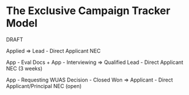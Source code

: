 # The Exclusive Campaign Tracker Model

DRAFT

Applied => Lead - Direct Applicant NEC

App - Eval Docs + App - Interviewing => Qualified Lead - Direct Applicant NEC (3 weeks)

App - Requesting WUAS Decision - Closed Won => Applicant - Direct Applicant/Principal NEC (open)
